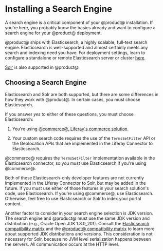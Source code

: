# Installing a Search Engine [](id=installing-a-search-engine)

A search engine is a critical component of your @product@ installation. If
you're here, you probably know the basics already and want to configure a search
engine for your @product@ deployment.

@product@ ships with Elasticsearch, a highly scalable, full-text search engine.
Elasticsearch is well-supported and almost certainly meets any search and
indexing need you have. For deployment settings, learn to configure
a standalone or remote Elasticsearch server or cluster
[here](/discover/deployment/-/knowledge_base/7-1/installing-elasticsearch).

[Solr](http://lucene.apache.org/solr) is also supported in @product@.

## Choosing a Search Engine [](id=choosing-a-search-engine)

Elasticsearch and Solr are both supported, but there are some differences in how
they work with @product@. In certain cases, you must choose Elasticsearch.

If you answer _yes_ to either of these questions, you must choose Elasticsearch:

1. You're using
[@commerce@, Liferay's commerce solution](/web/commerce/documentation/-/knowledge_base/1-0/getting-started).

2. Your custom search code requires the use of the `TermsSetFilter` API or the
Geolocation APIs that are implemented in the Liferay Connector to
Elasticsearch.

@commerce@ requires the `TermsSetFilter` implementation available in the
Elasticsearch connector, so you must use Elasticsearch if you're using
@commerce@.

Both of these Elasticsearch-only developer features are not currently
implemented in the Liferay Connector to Solr, but may be added in the future.
If you must use either of those features in your search solution's code, use
Elasticsearch. If you're using @commerce@, use Elasticsearch.
Otherwise, feel free to use Elasticsearch or Solr to index your portal content.

Another factor to consider in your search engine selection is JDK version. The
search engine and @product@ must use the same JDK version and distribution
(e.g., Oracle Open JDK 1.8.0_201). Consult the
[Elasticsearch compatibility matrix](https://www.elastic.co/support/matrix#matrix_jvm)
and the
[@product@ compatibility matrix](https://web.liferay.com/documents/14/21598941/Liferay+DXP+7.1+Compatibility+Matrix/9f9c917a-c620-427b-865d-5c4b4a00be85)
to learn more about supported JDK distributions and versions. This consideration
is not necessary for Solr, because no JVM level serialization happens between
the servers. All communication occurs at the HTTP level.

